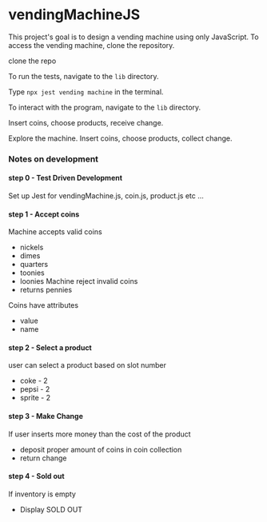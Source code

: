 # vendingMachineJS

This project's goal is to design a vending machine using only JavaScript.
To access the vending machine, clone the repository.

clone the repo

To run the tests, navigate to the `lib` directory. 

Type `npx jest vending machine` in the terminal.

To interact with the program, navigate to the `lib` directory. 

Insert coins, choose products, receive change. 

Explore the machine. Insert coins, choose products, collect change.

### Notes on development

#### step 0 - Test Driven Development

  Set up Jest for vendingMachine.js, coin.js, product.js etc ...

#### step 1 - Accept coins

Machine accepts valid coins
* nickels
* dimes
* quarters
* toonies
* loonies
  Machine reject invalid coins
* returns pennies
  
Coins have attributes
* value
* name
#### step 2 - Select a product
  user can select a product based on slot number
* coke - 2
* pepsi - 2
* sprite - 2
#### step 3 - Make Change

  If user inserts more money than the cost of the product
* deposit proper amount of coins in coin collection
* return change

#### step 4 - Sold out
If inventory is empty 
* Display SOLD OUT

